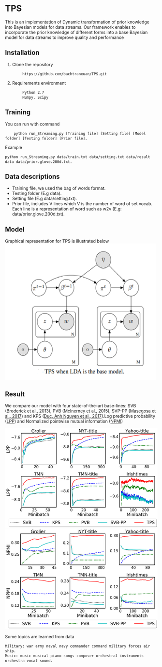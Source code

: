 

# TPS
This is an implementation of Dynamic transformation of prior knowledge into Bayesian models for data streams. Our framework enables to incorporate the prior knowledge of different forms into a base Bayesian model for data streams to improve quality and performance
## Installation
1. Clone the repository
```
		https://github.com/bachtranxuan/TPS.git
``` 
2. Requirements environment
```
		Python 2.7
		Numpy, Scipy
```
## Training
You can run with command
```
	python run_Streaming.py [Training file] [Setting file] [Model folder] [Testing folder] [Prior file].
```
Example
```
python run_Streaming.py data/train.txt data/setting.txt data/result data data/prior.glove.200d.txt.
```
## Data descriptions
*	Training file, we used the bag of words format.
*	Testing folder (E.g data).
*	Setting file (E.g data/setting.txt). 
*	Prior file, includes V lines which V is the number of word of set vocab. Each line is a representation of word such as w2v (E.g: data/prior.glove.200d.txt).
## Model
Graphical representation for TPS is illustrated below
\
<img src="figures/model.png" alt="centered image" height="450px" width="500px" >
## Result
We compare our model with four state-of-the-art base-lines:
SVB ([Broderick et al., 2013](https://arxiv.org/pdf/1307.6769.pdf)), PVB ([McInerney et al.,  2015](https://arxiv.org/pdf/1507.05253.pdf)), SVP-PP ([Masegosa et al., 2017](http://proceedings.mlr.press/v70/masegosa17a/masegosa17a.pdf)) and KPS ([Duc, Anh Nguyen et al., 2017](https://link.springer.com/chapter/10.1007/978-3-319-57529-2_20)).Log predictive probability ([LPP](http://jmlr.org/papers/v14/hoffman13a.html))  and Normalized pointwise mutual information ([NPMI](https://www.aclweb.org/anthology/E14-1056/))

![Log predictive probability](./figures/perplexities.png)
![Normalized pointwise mutual information](./figures/npmi.png)

Some topics are learned from data
```
Military: war army naval navy commander command military forces air ship.
Music: music musical piano songs composer orchestral instruments orchestra vocal sound.
``` 
